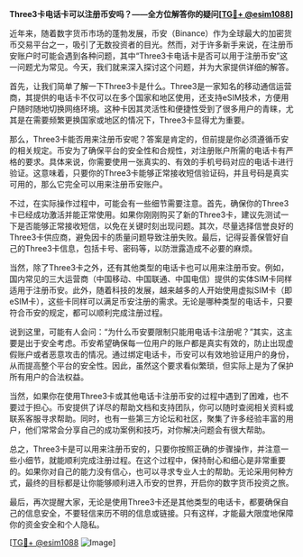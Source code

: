 **Three3卡电话卡可以注册币安吗？——全方位解答你的疑问[[TG💪+ @esim1088](https://t.me/s/esim1088)]**

近年来，随着数字货币市场的蓬勃发展，币安（Binance）作为全球最大的加密货币交易平台之一，吸引了无数投资者的目光。然而，对于许多新手来说，在注册币安账户时可能会遇到各种问题，其中“Three3卡电话卡是否可以用于注册币安”这一问题尤为常见。今天，我们就来深入探讨这个问题，并为大家提供详细的解答。

首先，让我们简单了解一下Three3卡是什么。Three3是一家知名的移动通信运营商，其提供的电话卡不仅可以在多个国家和地区使用，还支持eSIM技术，方便用户随时随地切换网络环境。这种卡因其灵活性和便捷性受到了很多用户的青睐，尤其是在需要频繁更换国家或地区的情况下，Three3卡显得尤为重要。

那么，Three3卡能否用来注册币安呢？答案是肯定的，但前提是你必须遵循币安的相关规定。币安为了确保平台的安全性和合规性，对注册账户所需的电话卡有严格的要求。具体来说，你需要使用一张真实的、有效的手机号码对应的电话卡进行验证。这意味着，只要你的Three3卡能够正常接收短信验证码，并且号码是真实可用的，那么它完全可以用来注册币安账户。

不过，在实际操作过程中，可能会有一些细节需要注意。首先，确保你的Three3卡已经成功激活并能正常使用。如果你刚刚购买了新的Three3卡，建议先测试一下是否能够正常接收短信，以免在关键时刻出现问题。其次，尽量选择信誉良好的Three3卡供应商，避免因卡的质量问题导致注册失败。最后，记得妥善保管好自己的Three3卡信息，包括卡号、密码等，以防泄露造成不必要的麻烦。

当然，除了Three3卡之外，还有其他类型的电话卡也可以用来注册币安。例如，国内常见的三大运营商（中国移动、中国联通、中国电信）提供的实体SIM卡同样适用于注册币安。此外，随着科技的发展，越来越多的人开始使用虚拟SIM卡（即eSIM卡），这些卡同样可以满足币安注册的需求。无论是哪种类型的电话卡，只要符合币安的规定，都可以顺利完成注册过程。

说到这里，可能有人会问：“为什么币安要限制只能用电话卡注册呢？”其实，这主要是出于安全考虑。币安希望确保每一位用户的账户都是真实有效的，防止出现虚假账户或者恶意攻击的情况。通过绑定电话卡，币安可以有效地验证用户的身份，从而提高整个平台的安全性。因此，虽然这个要求看似繁琐，但实际上是为了保护所有用户的合法权益。

当然，如果你在使用Three3卡或其他电话卡注册币安的过程中遇到了困难，也不要过于担心。币安提供了详尽的帮助文档和支持团队，你可以随时查阅相关资料或联系客服寻求帮助。同时，也有一些第三方论坛和社区，聚集了许多经验丰富的用户，他们常常会分享自己的成功案例和技巧，对你解决问题会有很大帮助。

总之，Three3卡是可以用来注册币安的，只要你按照正确的步骤操作，并注意一些小细节，就能顺利完成注册过程。在这个过程中，保持耐心和细心是非常重要的。如果你对自己的能力没有信心，也可以寻求专业人士的帮助。无论采用何种方式，最终的目标都是让你能够顺利进入币安的世界，开启你的数字货币投资之旅。

最后，再次提醒大家，无论是使用Three3卡还是其他类型的电话卡，都要确保自己的信息安全，不要轻信来历不明的信息或链接。只有这样，才能最大限度地保障你的资金安全和个人隐私。

[[TG💪+ @esim1088](https://t.me/s/esim1088) ![Image](https://i.postimg.cc/4NQfJmqS/Snipaste-2025-05-13-00-14-12.png)]